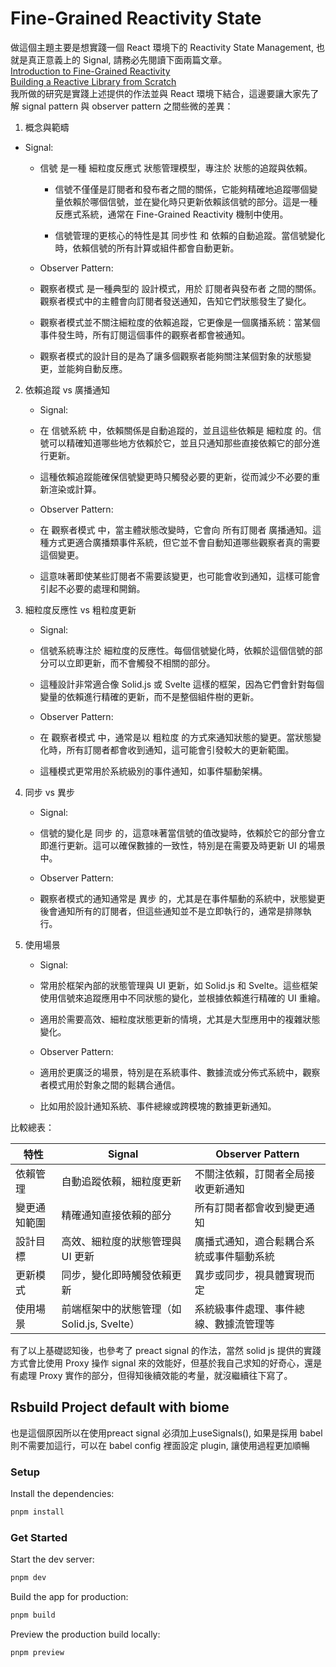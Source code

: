 # Fine-Grained Reactivity State
做這個主題主要是想實踐一個 React 環境下的 Reactivity State Management, 也就是真正意義上的 Signal, 請務必先閱讀下面兩篇文章。  
[Introduction to Fine-Grained Reactivity](https://dev.to/ryansolid/a-hands-on-introduction-to-fine-grained-reactivity-3ndf)  
[Building a Reactive Library from Scratch](https://dev.to/ryansolid/building-a-reactive-library-from-scratch-1i0p)  
我所做的研究是實踐上述提供的作法並與 React 環境下結合，這邊要讓大家先了解 signal pattern 與 observer pattern 之間些微的差異：  
1. 概念與範疇  

  - Signal:  
    - 信號 是一種 細粒度反應式 狀態管理模型，專注於 狀態的追蹤與依賴。  

	  -	信號不僅僅是訂閱者和發布者之間的關係，它能夠精確地追蹤哪個變量依賴於哪個信號，並在變化時只更新依賴該信號的部分。這是一種反應式系統，通常在 Fine-Grained Reactivity 機制中使用。  

	  -	信號管理的更核心的特性是其 同步性 和 依賴的自動追蹤。當信號變化時，依賴信號的所有計算或組件都會自動更新。  

	-	Observer Pattern:  
    -	觀察者模式 是一種典型的 設計模式，用於 訂閱者與發布者 之間的關係。觀察者模式中的主體會向訂閱者發送通知，告知它們狀態發生了變化。  

	  -	觀察者模式並不關注細粒度的依賴追蹤，它更像是一個廣播系統：當某個事件發生時，所有訂閱這個事件的觀察者都會被通知。  

	  -	觀察者模式的設計目的是為了讓多個觀察者能夠關注某個對象的狀態變更，並能夠自動反應。  


2. 依賴追蹤 vs 廣播通知  

	-	Signal:  
	  -	在 信號系統 中，依賴關係是自動追蹤的，並且這些依賴是 細粒度 的。信號可以精確知道哪些地方依賴於它，並且只通知那些直接依賴它的部分進行更新。  

	  -	這種依賴追蹤能確保信號變更時只觸發必要的更新，從而減少不必要的重新渲染或計算。  

	-	Observer Pattern:  
	  -	在 觀察者模式 中，當主體狀態改變時，它會向 所有訂閱者 廣播通知。這種方式更適合廣播類事件系統，但它並不會自動知道哪些觀察者真的需要這個變更。  

	  -	這意味著即使某些訂閱者不需要該變更，也可能會收到通知，這樣可能會引起不必要的處理和開銷。  


3. 細粒度反應性 vs 粗粒度更新  

	-	Signal:  
	  -	信號系統專注於 細粒度的反應性。每個信號變化時，依賴於這個信號的部分可以立即更新，而不會觸發不相關的部分。  

	  -	這種設計非常適合像 Solid.js 或 Svelte 這樣的框架，因為它們會針對每個變量的依賴進行精確的更新，而不是整個組件樹的更新。  

	-	Observer Pattern:  
	  -	在 觀察者模式 中，通常是以 粗粒度 的方式來通知狀態的變更。當狀態變化時，所有訂閱者都會收到通知，這可能會引發較大的更新範圍。  

	  -	這種模式更常用於系統級別的事件通知，如事件驅動架構。  


4. 同步 vs 異步  

	-	Signal:  
	  -	信號的變化是 同步 的，這意味著當信號的值改變時，依賴於它的部分會立即進行更新。這可以確保數據的一致性，特別是在需要及時更新 UI 的場景中。  

	-	Observer Pattern:  
	  -	觀察者模式的通知通常是 異步 的，尤其是在事件驅動的系統中，狀態變更後會通知所有的訂閱者，但這些通知並不是立即執行的，通常是排隊執行。  


5. 使用場景  

	-	Signal:  
	  -	常用於框架內部的狀態管理與 UI 更新，如 Solid.js 和 Svelte。這些框架使用信號來追蹤應用中不同狀態的變化，並根據依賴進行精確的 UI 重繪。  

	  -	適用於需要高效、細粒度狀態更新的情境，尤其是大型應用中的複雜狀態變化。  
    
	-	Observer Pattern:  
	  -	適用於更廣泛的場景，特別是在系統事件、數據流或分佈式系統中，觀察者模式用於對象之間的鬆耦合通信。  

	  -	比如用於設計通知系統、事件總線或跨模塊的數據更新通知。  


比較總表：  

| 特性 | 	Signal	| Observer Pattern |
| --- | --- | --- |
| 依賴管理	| 自動追蹤依賴，細粒度更新	| 不關注依賴，訂閱者全局接收更新通知| 
| 變更通知範圍	| 精確通知直接依賴的部分	| 所有訂閱者都會收到變更通知| 
| 設計目標	| 高效、細粒度的狀態管理與 UI 更新	| 廣播式通知，適合鬆耦合系統或事件驅動系統| 
| 更新模式	| 同步，變化即時觸發依賴更新	| 異步或同步，視具體實現而定| 
| 使用場景	| 前端框架中的狀態管理（如 Solid.js, Svelte）	| 系統級事件處理、事件總線、數據流管理等|   

有了以上基礎認知後，也參考了 preact signal 的作法，當然 solid js 提供的實踐方式會比使用 Proxy 操作 signal 來的效能好，但基於我自己求知的好奇心，還是有處理 Proxy 實作的部分，但得知後續效能的考量，就沒繼續往下寫了。

## Rsbuild Project default with biome  
也是這個原因所以在使用preact signal 必須加上useSignals(), 如果是採用 babel 則不需要加這行，可以在 babel config 裡面設定 plugin, 讓使用過程更加順暢

### Setup

Install the dependencies:

```bash
pnpm install
```

### Get Started

Start the dev server:

```bash
pnpm dev
```

Build the app for production:

```bash
pnpm build
```

Preview the production build locally:

```bash
pnpm preview
```
